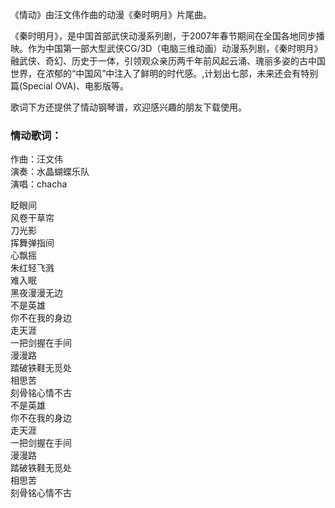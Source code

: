 

《情动》由汪文伟作曲的动漫《秦时明月》片尾曲。

《秦时明月》，是中国首部武侠动漫系列剧，于2007年春节期间在全国各地同步播映。作为中国第一部大型武侠CG/3D（电脑三维动画）动漫系列剧，《秦时明月》融武侠、奇幻、历史于一体，引领观众亲历两千年前风起云涌、瑰丽多姿的古中国世界，在浓郁的“中国风”中注入了鲜明的时代感。,计划出七部，未来还会有特别篇(Special
OVA)、电影版等。

歌词下方还提供了情动钢琴谱，欢迎感兴趣的朋友下载使用。

### 情动歌词：

作曲：汪文伟  
演奏：水晶蝴蝶乐队  
演唱：chacha

眨眼间  
风卷干草帘  
刀光影  
挥舞弹指间  
心飘摇  
朱红轻飞溅  
难入眠  
黑夜漫漫无边  
不是英雄  
你不在我的身边  
走天涯  
一把剑握在手间  
漫漫路  
踏破铁鞋无觅处  
相思苦  
刻骨铭心情不古  
不是英雄  
你不在我的身边  
走天涯  
一把剑握在手间  
漫漫路  
踏破铁鞋无觅处  
相思苦  
刻骨铭心情不古


